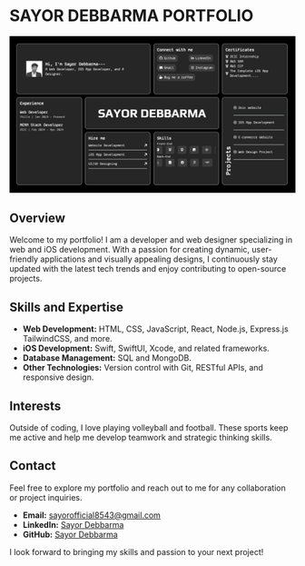 # SAYOR DEBBARMA PORTFOLIO

![Portfolio Preview](https://github.com/sayordebbarma/SD-Portfolio/blob/0bae3969cd6ef2dbe6319b2001a01f637d0ed25b/src/assets/portfolio_preview.png)


## Overview

Welcome to my portfolio! I am a developer and web designer specializing in web and iOS development. With a passion for creating dynamic, user-friendly applications and visually appealing designs, I continuously stay updated with the latest tech trends and enjoy contributing to open-source projects.

## Skills and Expertise

- **Web Development:** HTML, CSS, JavaScript, React, Node.js, Express.js TailwindCSS, and more.
- **iOS Development:** Swift, SwiftUI, Xcode, and related frameworks.
- **Database Management:** SQL and MongoDB.
- **Other Technologies:** Version control with Git, RESTful APIs, and responsive design.

## Interests

Outside of coding, I love playing volleyball and football. These sports keep me active and help me develop teamwork and strategic thinking skills.

## Contact

Feel free to explore my portfolio and reach out to me for any collaboration or project inquiries.

- **Email:** [sayorofficial8543@gmail.com](mailto:sayorofficial8543@gmail.com)
- **LinkedIn:** [Sayor Debbarma](https://linkedin.com/in/sayordebbarma)
- **GitHub:** [Sayor Debbarma](https://github.com/sayordebbarma)

I look forward to bringing my skills and passion to your next project!
